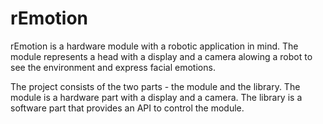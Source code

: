 # rEmotion

rEmotion is a hardware module with a robotic application in mind. The module represents a head with a display and a camera alowing a robot to see the environment and express facial emotions.


The project consists of the two parts - the module and the library. The module is a hardware part with a display and a camera. The library is a software part that provides an API to control the module.
